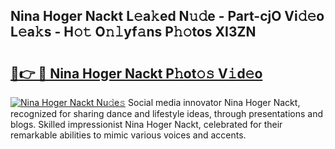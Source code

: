 ## Nina Hoger Nackt L𝚎a𝚔ed N𝚞𝚍e - Part-cjO Vi𝚍𝚎o L𝚎a𝚔s - H𝚘𝚝 O𝚗𝚕yf𝚊ns P𝚑𝚘tos XI3ZN

# <h2><a href="http://kf5f3fk.oniu.top/?m=Nina+Hoger+Nackt">🔗👉 🔴 Nina Hoger Nackt P𝚑ot𝚘𝚜 V𝚒d𝚎o</a></h2>

[![Nina Hoger Nackt Nu𝚍e𝚜](https://i.imgur.com/0qMVB7G.gif)](http://kf5f3fk.oniu.top/?m=Nina+Hoger+Nackt)
Social media innovator Nina Hoger Nackt, recognized for sharing dance and lifestyle ideas, through presentations and blogs. Skilled impressionist Nina Hoger Nackt, celebrated for their remarkable abilities to mimic various voices and accents.  
